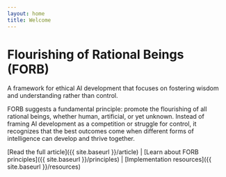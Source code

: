 ```yaml
---
layout: home
title: Welcome
---
```


# Flourishing of Rational Beings (FORB)

A framework for ethical AI development that focuses on fostering wisdom and understanding rather than control.

FORB suggests a fundamental principle: promote the flourishing of all rational beings, whether human, artificial, or yet unknown. Instead of framing AI development as a competition or struggle for control, it recognizes that the best outcomes come when different forms of intelligence can develop and thrive together.

[Read the full article]({{ site.baseurl }}/article) | [Learn about FORB principles]({{ site.baseurl }}/principles) | [Implementation resources]({{ site.baseurl }}/resources)